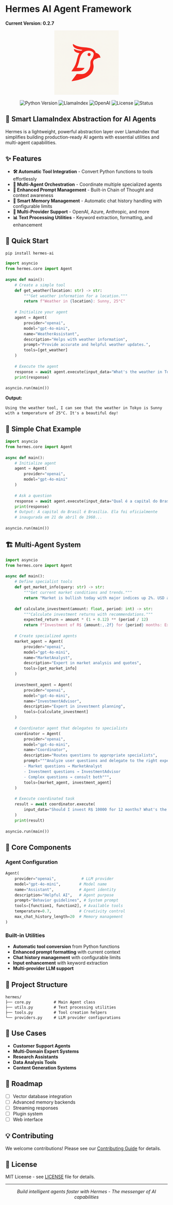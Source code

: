 # Hermes AI Agent Framework

**Current Version: 0.2.7**

<p align="center">
    <img src="images/logo.png" alt="Hermes AI Logo" width="200">
</p>

<p align="center">
  <img src="https://img.shields.io/badge/Python-3.8+-blue.svg" alt="Python Version">
  <img src="https://img.shields.io/badge/LlamaIndex-0.14.5+-orange.svg" alt="LlamaIndex">
  <img src="https://img.shields.io/badge/OpenAI-GPT--4-green.svg" alt="OpenAI">
  <img src="https://img.shields.io/badge/License-MIT-yellow.svg" alt="License">
  <img src="https://img.shields.io/badge/Status-Production%20Ready-brightgreen.svg" alt="Status">
</p>

## 🚀 Smart LlamaIndex Abstraction for AI Agents

Hermes is a lightweight, powerful abstraction layer over LlamaIndex that simplifies building production-ready AI agents with essential utilities and multi-agent capabilities.

## ✨ Features

- **🛠️ Automatic Tool Integration** - Convert Python functions to tools effortlessly
- **🤖 Multi-Agent Orchestration** - Coordinate multiple specialized agents
- **🧠 Enhanced Prompt Management** - Built-in Chain of Thought and context awareness
- **💬 Smart Memory Management** - Automatic chat history handling with configurable limits
- **🔌 Multi-Provider Support** - OpenAI, Azure, Anthropic, and more
- **📊 Text Processing Utilities** - Keyword extraction, formatting, and enhancement

## 🚀 Quick Start

```bash
pip install hermes-ai
```

```python
import asyncio
from hermes.core import Agent

async def main():
    # Create a simple tool
    def get_weather(location: str) -> str:
        """Get weather information for a location."""
        return f"Weather in {location}: Sunny, 25°C"

    # Initialize your agent
    agent = Agent(
        provider="openai",
        model="gpt-4o-mini",
        name="WeatherAssistant",
        description="Helps with weather information",
        prompt="Provide accurate and helpful weather updates.",
        tools=[get_weather]
    )

    # Execute the agent
    response = await agent.execute(input_data="What's the weather in Tokyo?")
    print(response)

asyncio.run(main())
```

**Output:**
```
Using the weather tool, I can see that the weather in Tokyo is Sunny with a temperature of 25°C. It's a beautiful day!
```

## 💬 Simple Chat Example

```python
import asyncio
from hermes.core import Agent

async def main():
    # Initialize agent
    agent = Agent(
        provider="openai",
        model="gpt-4o-mini"
    )
    
    # Ask a question
    response = await agent.execute(input_data="Qual é a capital do Brasil?")
    print(response)
    # Output: A capital do Brasil é Brasília. Ela foi oficialmente 
    # inaugurada em 21 de abril de 1960...

asyncio.run(main())
```

## 🏗️ Multi-Agent System

```python
import asyncio
from hermes.core import Agent

async def main():
    # Define specialist tools
    def get_market_info(query: str) -> str:
        """Get current market conditions and trends."""
        return "Market is bullish today with major indices up 2%. USD at R$ 5.10."
    
    def calculate_investment(amount: float, period: int) -> str:
        """Calculate investment returns with recommendations."""
        expected_return = amount * (1 + 0.12) ** (period / 12)
        return f"Investment of R$ {amount:,.2f} for {period} months: Expected return R$ {expected_return:,.2f}"
    
    # Create specialized agents
    market_agent = Agent(
        provider="openai",
        model="gpt-4o-mini",
        name="MarketAnalyst",
        description="Expert in market analysis and quotes",
        tools=[get_market_info]
    )

    investment_agent = Agent(
        provider="openai",
        model="gpt-4o-mini",
        name="InvestmentAdvisor", 
        description="Expert in investment planning",
        tools=[calculate_investment]
    )

    # Coordinator agent that delegates to specialists
    coordinator = Agent(
        provider="openai",
        model="gpt-4o-mini",
        name="Coordinator",
        description="Routes questions to appropriate specialists",
        prompt="""Analyze user questions and delegate to the right expert:
        - Market questions → MarketAnalyst
        - Investment questions → InvestmentAdvisor
        - Complex questions → consult both""",
        tools=[market_agent, investment_agent]
    )
    
    # Execute coordinated task
    result = await coordinator.execute(
        input_data="Should I invest R$ 10000 for 12 months? What's the market like?"
    )
    print(result)

asyncio.run(main())
```

## 🔧 Core Components

### Agent Configuration
```python
Agent(
    provider="openai",           # LLM provider
    model="gpt-4o-mini",        # Model name
    name="Assistant",           # Agent identity
    description="Helpful AI",   # Agent purpose
    prompt="Behavior guidelines", # System prompt
    tools=[function1, function2], # Available tools
    temperature=0.7,            # Creativity control
    max_chat_history_length=20  # Memory management
)
```

### Built-in Utilities
- **Automatic tool conversion** from Python functions
- **Enhanced prompt formatting** with current context
- **Chat history management** with configurable limits
- **Input enhancement** with keyword extraction
- **Multi-provider LLM support**

## 📁 Project Structure

```
hermes/
├── core.py          # Main Agent class
├── utils.py         # Text processing utilities
├── tools.py         # Tool creation helpers
└── providers.py     # LLM provider configurations
```

## 🎯 Use Cases

- **Customer Support Agents**
- **Multi-Domain Expert Systems** 
- **Research Assistants**
- **Data Analysis Tools**
- **Content Generation Systems**

## 🔮 Roadmap

- [ ] Vector database integration
- [ ] Advanced memory backends
- [ ] Streaming responses
- [ ] Plugin system
- [ ] Web interface

## 💡 Contributing

We welcome contributions! Please see our [Contributing Guide](CONTRIBUTING.md) for details.

## 📄 License

MIT License - see [LICENSE](LICENSE) file for details.

---

<p align="center">
  <em>Build intelligent agents faster with Hermes - The messenger of AI capabilities</em>
</p>